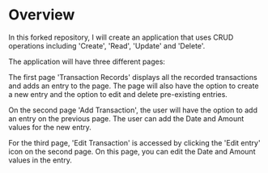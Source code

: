 # Overview

In this forked repository, I will create an application that uses CRUD operations including 'Create', 'Read', 'Update' and 'Delete'.

The application will have three different pages:

The first page 'Transaction Records' displays all the recorded transactions and adds an entry to the page. The page will also have the option to create a new entry and the option to edit and delete pre-existing entries.

On the second page 'Add Transaction',  the user will have the option to add an entry on the previous page. The user can add the Date and Amount values for the new entry.

For the third page, 'Edit Transaction' is accessed by clicking  the 'Edit entry' icon on the second page.  On this page, you can edit the Date and Amount values in the entry.
